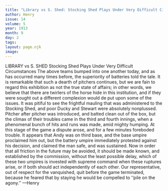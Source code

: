 ```yaml
---
title: "Library vs S. Shed: Stocking Shed Plays Under Very Difficult Circumstances"
author: Henry
issue: 14
volume: 5
year: 1913
month: 9
day: 2
tags:
layout: page.njk
image:
---
```

LIBRARY vs S. SHED    Stocking Shed Plays Under Very Difficult Circumstances    The above teams bumped into one another today, and as has occurred many times before, the superiority of batteries told the tale. It is remarkable that such a dearth of pitchers continues, but we are fain to regard this exhibition as not the true state of affairs; in other words, we believe that there are twirlers of the horse hide in this institution, and if they were sought out a different complexion would de put upon some of the issues. It was pitiful to see the frightful mauling that was administered to the Stocking Shed, and poor Ducky and Stewart were absolutely nonplussed. Pitcher after pitcher was introduced, and batted clean out of the box, but the climax of their troubles came in the third and fourth innings, when a phenomenal bunch of hits and runs was made, amid mighty humping. At this stage of the game a dispute arose, and for a few minutes foreboded trouble. It appears that Andy was on third base, and the base umpire proclaimed him out, but the battery umpire immediately protested against his decision, and claimed the man safe, and was sustained. Now in order that all friction in the future may be avoided, it should be made known, and established by the commission, without the least possible delay, which of these two umpires is invested with supreme command when these ruptures arise, or if both should act independently of each other. Our representative, out of respect for the vanquished, quit before the game terminated, because he feared that by staying he would be compelled to ‘‘pile on the agony.’’ —Henry 

